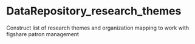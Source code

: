# DataRepository_research_themes
Construct list of research themes and organization mapping to work with figshare patron management
